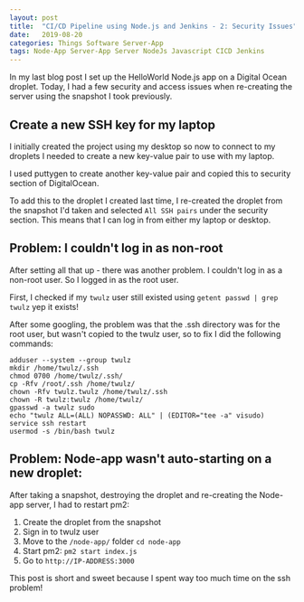 ```yaml
---
layout: post
title:  "CI/CD Pipeline using Node.js and Jenkins - 2: Security Issues"
date:   2019-08-20
categories: Things Software Server-App
tags: Node-App Server-App Server NodeJs Javascript CICD Jenkins
---
```


In my last blog post I set up the HelloWorld Node.js app on a Digital Ocean droplet. Today, I had a few security and access issues when re-creating the server using the snapshot I took previously.

<!--more-->

## Create a new SSH key for my laptop

I initially created the project using my desktop so now to connect to my droplets I needed to create a new key-value pair to use with my laptop.

I used puttygen to create another key-value pair and copied this to security section of DigitalOcean.

To add this to the droplet I created last time, I re-created the droplet from the snapshot I'd taken and selected `All SSH pairs` under the security section. This means that I can log in from either my laptop or desktop.

## Problem: I couldn't log in as non-root

After setting all that up - there was another problem. I couldn't log in as a non-root user. So I logged in as the root user.

First, I checked if my `twulz` user still existed using `getent passwd | grep twulz`
yep it exists!

After some googling, the problem was that the .ssh directory was for the root user, but wasn't copied to the twulz user, so to fix I did the following commands:

```
adduser --system --group twulz
mkdir /home/twulz/.ssh
chmod 0700 /home/twulz/.ssh/
cp -Rfv /root/.ssh /home/twulz/
chown -Rfv twulz.twulz /home/twulz/.ssh
chown -R twulz:twulz /home/twulz/
gpasswd -a twulz sudo
echo "twulz ALL=(ALL) NOPASSWD: ALL" | (EDITOR="tee -a" visudo)
service ssh restart
usermod -s /bin/bash twulz
```

## Problem: Node-app wasn't auto-starting on a new droplet:

After taking a snapshot, destroying the droplet and re-creating the Node-app server, I had to restart pm2:

1. Create the droplet from the snapshot
1. Sign in to twulz user
1. Move to the `/node-app/` folder `cd node-app`
1. Start pm2: `pm2 start index.js`
1. Go to `http://IP-ADDRESS:3000`

This post is short and sweet because I spent way too much time on the ssh problem!
